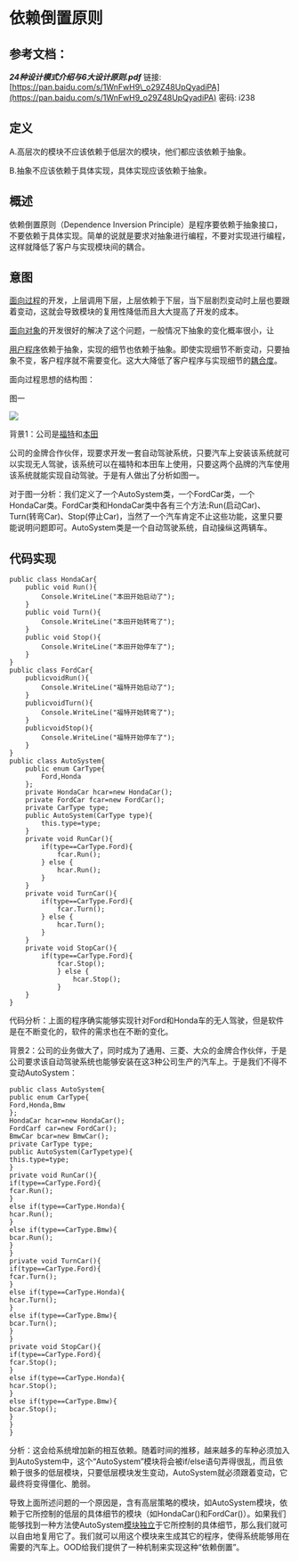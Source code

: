# 依赖倒置原则

## 参考文档：

_**24种设计模式介绍与6大设计原则.pdf**_   链接: [https://pan.baidu.com/s/1WnFwH9\_o29Z48UpQyadiPA](https://pan.baidu.com/s/1WnFwH9_o29Z48UpQyadiPA) 密码: i238

## 定义

A.高层次的模块不应该依赖于低层次的模块，他们都应该依赖于抽象。

B.抽象不应该依赖于具体实现，具体实现应该依赖于抽象。

## 概述

依赖倒置原则（Dependence Inversion Principle）是程序要依赖于抽象接口，不要依赖于具体实现。简单的说就是要求对抽象进行编程，不要对实现进行编程，这样就降低了客户与实现模块间的耦合。

## 意图

[面向过程](https://baike.baidu.com/item/面向过程)的开发，上层调用下层，上层依赖于下层，当下层剧烈变动时上层也要跟着变动，这就会导致模块的复用性降低而且大大提高了开发的成本。

[面向对象](https://baike.baidu.com/item/面向对象)的开发很好的解决了这个问题，一般情况下抽象的变化概率很小，让

[用户程序](https://baike.baidu.com/item/用户程序)依赖于抽象，实现的细节也依赖于抽象。即使实现细节不断变动，只要抽象不变，客户程序就不需要变化。这大大降低了客户程序与实现细节的[耦合度](https://baike.baidu.com/item/耦合度)。

面向过程思想的结构图：

图一

![](file:///C:\Users\tony\AppData\Roaming\Tencent\Users\596807862\QQ\WinTemp\RichOle\IKZCW%28~Q%28YI~%28S{7}%28[S%29NS.png)

背景1：公司是[福特](https://baike.baidu.com/item/福特)和[本田](https://baike.baidu.com/item/本田/444932)

公司的金牌合作伙伴，现要求开发一套自动驾驶系统，只要汽车上安装该系统就可以实现无人驾驶，该系统可以在福特和本田车上使用，只要这两个品牌的汽车使用该系统就能实现自动驾驶。于是有人做出了分析如图一。

对于图一分析：我们定义了一个AutoSystem类，一个FordCar类，一个HondaCar类。FordCar类和HondaCar类中各有三个方法:Run\(启动Car\)、Turn\(转弯Car\)、Stop\(停止Car\)，当然了一个汽车肯定不止这些功能，这里只要能说明问题即可。AutoSystem类是一个自动驾驶系统，自动操纵这两辆车。

## 代码实现

```
public class HondaCar{
    public void Run(){
        Console.WriteLine("本田开始启动了");
    }
    public void Turn(){
        Console.WriteLine("本田开始转弯了");
    }
    public void Stop(){
        Console.WriteLine("本田开始停车了");
    }
}
public class FordCar{
    publicvoidRun(){
        Console.WriteLine("福特开始启动了");
    }
    publicvoidTurn(){
        Console.WriteLine("福特开始转弯了");
    }
    publicvoidStop(){
        Console.WriteLine("福特开始停车了");
    }
}
public class AutoSystem{
    public enum CarType{
        Ford,Honda
    };
    private HondaCar hcar=new HondaCar();
    private FordCar fcar=new FordCar();
    private CarType type;
    public AutoSystem(CarType type){
        this.type=type;
    }
    private void RunCar(){
        if(type==CarType.Ford){
            fcar.Run();
        } else {
            hcar.Run();
        }
    }
    private void TurnCar(){
        if(type==CarType.Ford){
            fcar.Turn();
        } else { 
            hcar.Turn();
        }
    }
    private void StopCar(){
        if(type==CarType.Ford){
            fcar.Stop();
            } else {
                hcar.Stop();
            }
    }
}
```

代码分析：上面的程序确实能够实现针对Ford和Honda车的无人驾驶，但是软件是在不断变化的，软件的需求也在不断的变化。

背景2：公司的业务做大了，同时成为了通用、三菱、大众的金牌合作伙伴，于是公司要求该自动驾驶系统也能够安装在这3种公司生产的汽车上。于是我们不得不变动AutoSystem：

```
public class AutoSystem{
public enum CarType{
Ford,Honda,Bmw
};
HondaCar hcar=new HondaCar();
FordCarf car=new FordCar();
BmwCar bcar=new BmwCar();
private CarType type;
public AutoSystem(CarTypetype){
this.type=type;
}
private void RunCar(){
if(type==CarType.Ford){
fcar.Run();
}
else if(type==CarType.Honda){
hcar.Run();
}
else if(type==CarType.Bmw){
bcar.Run();
}
}
private void TurnCar(){
if(type==CarType.Ford){
fcar.Turn();
}
else if(type==CarType.Honda){
hcar.Turn();
}
else if(type==CarType.Bmw){
bcar.Turn();
}
}
private void StopCar(){
if(type==CarType.Ford){
fcar.Stop();
}
else if(type==CarType.Honda){
hcar.Stop();
}
else if(type==CarType.Bmw){
bcar.Stop();
}
}
}
```

分析：这会给系统增加新的相互依赖。随着时间的推移，越来越多的车种必须加入到AutoSystem中，这个“AutoSystem”模块将会被if/else语句弄得很乱，而且依赖于很多的低层模块，只要低层模块发生变动，AutoSystem就必须跟着变动，它最终将变得僵化、脆弱。

导致上面所述问题的一个原因是，含有高层策略的模块，如AutoSystem模块，依赖于它所控制的低层的具体细节的模块（如HondaCar\(\)和FordCar\(\)）。如果我们能够找到一种方法使AutoSystem[模块独立](https://baike.baidu.com/item/模块独立)于它所控制的具体细节，那么我们就可以自由地复用它了。我们就可以用这个模块来生成其它的程序，使得系统能够用在需要的汽车上。OOD给我们提供了一种机制来实现这种“依赖倒置”。





